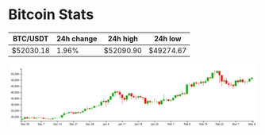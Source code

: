 # Bitcoin Stats

BTC/USDT|24h change|24h high|24h low|
|---|---|---|---|
|$52030.18|1.96%|$52090.90|$49274.67|

<img src="./chart.svg">
